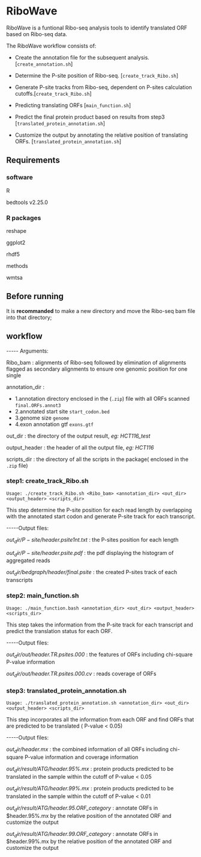 # RiboWave 

RiboWave is a funtional Ribo-seq analysis tools to identify translated ORF based on Ribo-seq data.

The RiboWave workflow consists of:

* Create the annotation file for the subsequent analysis. [`create_annotation.sh`]

* Determine the P-site position of Ribo-seq. [`create_track_Ribo.sh`]

* Generate P-site tracks from Ribo-seq, dependent on P-sites calculation cutoffs.[`create_track_Ribo.sh`]

* Predicting translating ORFs [`main_function.sh`]

* Predict the final protein product based on results from step3 [`translated_protein_annotation.sh`]

* Customize the output by annotating the relative position of translating ORFs. [`translated_protein_annotation.sh`]


## Requirements
### software
R 

bedtools v2.25.0 
### R packages
reshape

ggplot2

rhdf5

methods

wmtsa

## Before running 

It is **recommanded** to make a new directory and move the Ribo-seq bam file into that directory;


## workflow

-----	Arguments:

Ribo_bam 	: alignments of Ribo-seq followed by elimination of alignments flagged as secondary alignments to ensure one genomic position for one single 

annotation_dir  : 
  - 1.annotation directory enclosed in the (`.zip`) file with all ORFs scanned `final.ORFs.annot3` 
  - 2.annotated start site `start_codon.bed` 
  - 3.genome size `genome` 
  - 4.exon annotation gtf `exons.gtf`

out_dir 	: the directory of the output result, *eg: HCT116_test*

output_header 	: the header of all the output file, *eg: HCT116* 

scripts_dir 	: the directory of all the scripts in the package( enclosed in the `.zip` file)


### step1: create_track_Ribo.sh

```
Usage: ./create_track_Ribo.sh <Ribo_bam> <annotation_dir> <out_dir> <output_header> <scripts_dir>
```

This step determine the P-site position for each read length by overlapping with the annotated start codon and generate P-site track for each transcript.


-----Output files:

*$out_dir/P-site/$header.psite1nt.txt* 	: the P-sites position for each length

*$out_dir/P-site/$header.psite.pdf* 	: the pdf displaying the histogram of aggregated reads

*$out_dir/bedgraph/$header/final.psite* 	: the created P-sites track of each transcripts 


### step2: main_function.sh

```
Usage: ./main_function.bash <annotation_dir> <out_dir> <output_header> <scripts_dir>
```

This step takes the information from the P-site track for each transcript and predict the translation status for each ORF.

-----Output files:

*$out_dir/out/$header.TR.psites.000* 	: the features of ORFs including chi-square P-value information

*$out_dir/out/$header.TR.psites.000.cv* 	: reads coverage of ORFs


### step3: translated_protein_annotation.sh

```
Usage: ./translated_protein_annotation.sh <annotation_dir> <out_dir> <output_header> <scripts_dir>
```

This step incorporates all the information from each ORF and find ORFs that are predicted to be translated ( P-value < 0.05) 

-----Output files:

*$out_dir/$header.mx* 			: the combined information of all ORFs including chi-square P-value information and coverage information

*$out_dir/result/ATG/$header.95%.mx* 	: protein products predicted to be translated in the sample within the cutoff of P-value < 0.05

*$out_dir/result/ATG/$header.99%.mx* 	: protein products predicted to be translated in the sample within the cutoff of P-value < 0.01

*$out_dir/result/ATG/$header.95.ORF_category* : annotate ORFs in $header.95%.mx by the relative position of the annotated ORF and customize the output

*$out_dir/result/ATG/$header.99.ORF_category* : annotate ORFs in $header.99%.mx by the relative position of the annotated ORF and customize the output


